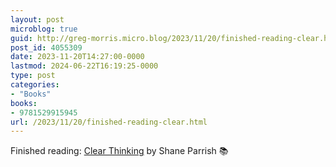 ```yaml
---
layout: post
microblog: true
guid: http://greg-morris.micro.blog/2023/11/20/finished-reading-clear.html
post_id: 4055309
date: 2023-11-20T14:27:00-0000
lastmod: 2024-06-22T16:19:25-0000
type: post
categories:
- "Books"
books:
- 9781529915945
url: /2023/11/20/finished-reading-clear.html
---
```

Finished reading: [Clear Thinking](https://micro.blog/books/9781529915945) by Shane Parrish 📚
